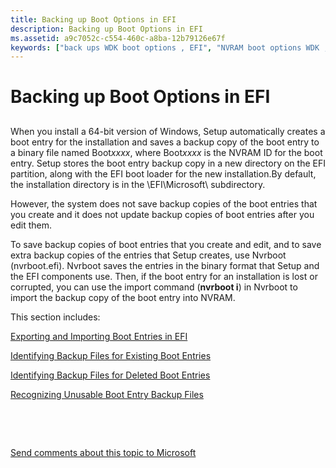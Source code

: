 ```yaml
---
title: Backing up Boot Options in EFI
description: Backing up Boot Options in EFI
ms.assetid: a9c7052c-c554-460c-a8ba-12b79126e67f
keywords: ["back ups WDK boot options , EFI", "NVRAM boot options WDK , backing up", "EFI NVRAM boot options WDK , backing up", "copying boot options", "saving boot options", "boot options WDK , backing up", "Nvrboot tool"]
---
```


# Backing up Boot Options in EFI


## <span id="ddk_backing_up_boot_options_in_efi_tools"></span><span id="DDK_BACKING_UP_BOOT_OPTIONS_IN_EFI_TOOLS"></span>


When you install a 64-bit version of Windows, Setup automatically creates a boot entry for the installation and saves a backup copy of the boot entry to a binary file named Boot*xxxx*, where Boot*xxxx* is the NVRAM ID for the boot entry. Setup stores the boot entry backup copy in a new directory on the EFI partition, along with the EFI boot loader for the new installation.By default, the installation directory is in the \\EFI\\Microsoft\\ subdirectory.

However, the system does not save backup copies of the boot entries that you create and it does not update backup copies of boot entries after you edit them.

To save backup copies of boot entries that you create and edit, and to save extra backup copies of the entries that Setup creates, use Nvrboot (nvrboot.efi). Nvrboot saves the entries in the binary format that Setup and the EFI components use. Then, if the boot entry for an installation is lost or corrupted, you can use the import command (**nvrboot i**) in Nvrboot to import the backup copy of the boot entry into NVRAM.

This section includes:

[Exporting and Importing Boot Entries in EFI](exporting-and-importing-boot-entries-in-efi.md)

[Identifying Backup Files for Existing Boot Entries](identifying-backup-files-for-existing-boot-entries.md)

[Identifying Backup Files for Deleted Boot Entries](identifying-backup-files-for-deleted-boot-entries.md)

[Recognizing Unusable Boot Entry Backup Files](recognizing-unusable-boot-entry-backup-files.md)

 

 

[Send comments about this topic to Microsoft](mailto:wsddocfb@microsoft.com?subject=Documentation%20feedback%20[devtest\devtest]:%20Backing%20up%20Boot%20Options%20in%20EFI%20%20RELEASE:%20%2811/17/2016%29&body=%0A%0APRIVACY%20STATEMENT%0A%0AWe%20use%20your%20feedback%20to%20improve%20the%20documentation.%20We%20don't%20use%20your%20email%20address%20for%20any%20other%20purpose,%20and%20we'll%20remove%20your%20email%20address%20from%20our%20system%20after%20the%20issue%20that%20you're%20reporting%20is%20fixed.%20While%20we're%20working%20to%20fix%20this%20issue,%20we%20might%20send%20you%20an%20email%20message%20to%20ask%20for%20more%20info.%20Later,%20we%20might%20also%20send%20you%20an%20email%20message%20to%20let%20you%20know%20that%20we've%20addressed%20your%20feedback.%0A%0AFor%20more%20info%20about%20Microsoft's%20privacy%20policy,%20see%20http://privacy.microsoft.com/default.aspx. "Send comments about this topic to Microsoft")




